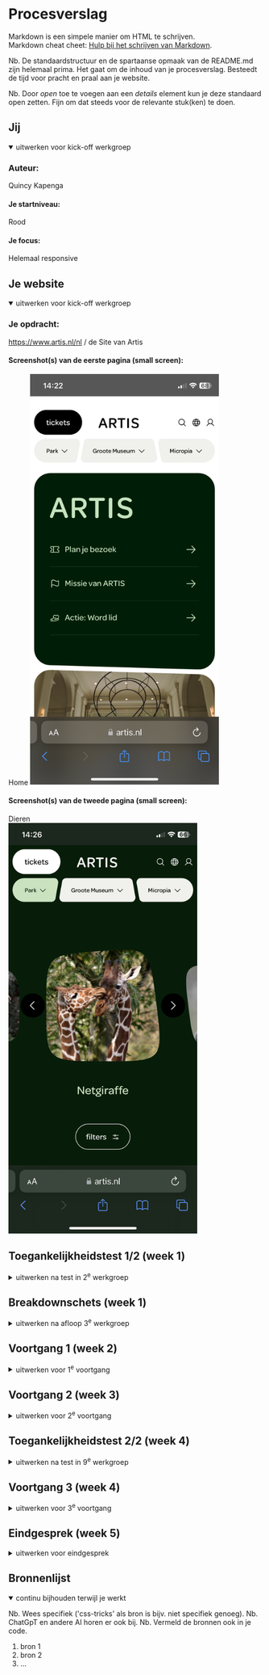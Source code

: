 # Procesverslag
Markdown is een simpele manier om HTML te schrijven.  
Markdown cheat cheet: [Hulp bij het schrijven van Markdown](https://github.com/adam-p/markdown-here/wiki/Markdown-Cheatsheet).

Nb. De standaardstructuur en de spartaanse opmaak van de README.md zijn helemaal prima. Het gaat om de inhoud van je procesverslag. Besteedt de tijd voor pracht en praal aan je website.

Nb. Door *open* toe te voegen aan een *details* element kun je deze standaard open zetten. Fijn om dat steeds voor de relevante stuk(ken) te doen.





## Jij

<details open>
  <summary>uitwerken voor kick-off werkgroep</summary>

  ### Auteur:
  Quincy Kapenga

  #### Je startniveau:
  Rood

  #### Je focus:
  Helemaal responsive
 
</details>





## Je website

<details open>
  <summary>uitwerken voor kick-off werkgroep</summary>

  ### Je opdracht:
  https://www.artis.nl/nl / de Site van Artis
  #### Screenshot(s) van de eerste pagina (small screen): 
  Home
  <img src="/readme-images/Home_Artis.PNG" width="375px" alt="Thuispagina van Artis">

  #### Screenshot(s) van de tweede pagina (small screen):
  Dieren   
  <img src="/readme-images/Dieren_Artis.PNG" width="375px" alt="Dieren in Artis">
 
</details>



## Toegankelijkheidstest 1/2 (week 1)

<details>
  <summary>uitwerken na test in 2<sup>e</sup> werkgroep</summary>

  ### Bevindingen
  Lijst met je bevindingen die in de test naar voren kwamen:
  - Artis heeft een extra navigatie die niet te zien is als je geen screenreader gebruikt, hierin kun je in 1 keer naar zoeken, de content of de footer van de pagina.
  - Het is wel lastig navigeren door de pagina, omdat er altijd een verborgen cookies menu is waar je doorheen moet.
  - 
 
</details>



## Breakdownschets (week 1)

<details>
  <summary>uitwerken na afloop 3<sup>e</sup> werkgroep</summary>

  ### de hele pagina: 
  <img src="readme-images/breakdown-heel.jpg" width="375px" alt="breakdown van de hele pagina">

  ### dynamisch deel (bijv menu): 
  <img src="readme-images/breakdown-section.jpg" width="375px" alt="breakdown van een dynamisch deel">

  ### wellicht nog een dynamisch deel (bijv filter): 
  <img src="readme-images/dummy-plaatje.jpg" width="375px" alt="breakdown van nog een dynamisch deel">

</details>





## Voortgang 1 (week 2)

<details>
  <summary>uitwerken voor 1<sup>e</sup> voortgang</summary>

  ### Stand van zaken
  hier dit ging goed & dit was lastig (neem ook screenshots op van delen van je website en code)


  ### Agenda voor meeting
  samen met je groepje opstellen

  | Ocean      | Quincy         | student 3    | student 4        |
  | ---        | ---            | ---          | ---              |
  | Navbar     | Navbar         | en ik dit    | en dan ik dat    |
  | en dat ook | Carousel       | nog een punt | dit wil ik zeker |
  | ...        | sections.      | ...          | ...              |


  ### Verslag van meeting
  hier na afloop snel de uitkomsten van de meeting vastleggen

Hier is de feedback in eenvoudigere taal:  

- Eerste blokje 
  - Gebruik een section element met twee article elementen erin.  
  - Pas met CSS de richting van de elementen aan (bijvoorbeeld via flexbox) zodat het goed werkt op verschillende schermgroottes.  

- Alt-teksten:  
  - Schrijf duidelijke alt-teksten voor je afbeeldingen.  
  - Dit helpt mensen die een screenreader gebruiken om te begrijpen wat er op je site staat.  

- Netjes coderen:  
  - Let op dat je code netjes is ingesprongen. Dit maakt het makkelijker te lezen en te begrijpen.  

- Carousel:  
  - Maak je carousel met scroll-snapping en flexbox.  
  - Zoek op CodePen naar voorbeelden als je vastloopt.  

- Data-element:  
  - Gebruik het data element als je bepaalde gegevens in je site wilt toevoegen.  
  - Kijk op MDN Web Docs voor uitleg.  

- Footer formulier:  
  - Voor het formulier in de footer kun je een form element gebruiken.  

- Header:  
  - Gebruik een details element voor uitklapbare menu’s of andere interactieve dingen.  
  - Houd er rekening mee dat het lastig kan zijn om dit netjes te stijlen.  

- Handige bronnen:  
  - Kijk op MDN Web Docs en CodePen voor meer uitleg en voorbeelden.  

</details>





## Voortgang 2 (week 3)

<details>
  <summary>uitwerken voor 2<sup>e</sup> voortgang</summary>

  ### Stand van zaken
  hier dit ging goed & dit was lastig (neem ook screenshots op van delen van je website en code)


  ### Agenda voor meeting
  samen met je groepje opstellen

  | Ocean          | Quincy             | student 3    | student 4        |
  | ---            | ---                | ---          | ---              |
  | Responsive.    | Css.               | en ik dit    | en dan ik dat    |
  | positionering  |                    | nog een punt | dit wil ik zeker |
  | ...            | ...                | ...          | ...              |


  ### Verslag van meeting
  hier na afloop snel de uitkomsten van de meeting vastleggen

  - @media (preders-reduced-motion:no-prefrence) voor toegankelijkheid
  - Css clippy voor de randen

</details>





## Toegankelijkheidstest 2/2 (week 4)

<details>
  <summary>uitwerken na test in 9<sup>e</sup> werkgroep</summary>

  ### Bevindingen
  Lijst met je bevindingen die in de test naar voren kwamen (geef ook aan wat er verbeterd is):

</details>





## Voortgang 3 (week 4)

<details>
  <summary>uitwerken voor 3<sup>e</sup> voortgang</summary>

  ### Stand van zaken
  hier dit ging goed & dit was lastig (neem ook screenshots op van delen van je website en code)


  ### Agenda voor meeting
  samen met je groepje opstellen

  | student 1      | student 2          | student 3    | student 4        |
  | ---            | ---                | ---          | ---              |
  | dit bespreken  | en dit             | en ik dit    | en dan ik dat    |
  | en dat ook nog | dit als er tijd is | nog een punt | dit wil ik zeker |
  | ...            | ...                | ...          | ...              |


  ### Verslag van meeting
  hier na afloop snel de uitkomsten van de meeting vastleggen

  - punt 1
  - punt 2
  - nog een punt
  - ...

</details>





## Eindgesprek (week 5)

<details>
  <summary>uitwerken voor eindgesprek</summary>

  ### Je uitkomst - karakteristiek screenshots:
  <img src="readme-images/dummy-plaatje.jpg" width="375px" alt="uitomst opdracht 1">


  ### Dit ging goed/Heb ik geleerd: 
  Korte omschrijving met plaatjes

  <img src="readme-images/dummy-plaatje.jpg" width="375px" alt="top">


  ### Dit was lastig/Is niet gelukt:
  Korte omschrijving met plaatjes

  <img src="readme-images/dummy-plaatje.jpg" width="375px" alt="bummer">
</details>





## Bronnenlijst

<details open>
  <summary>continu bijhouden terwijl je werkt</summary>

  Nb. Wees specifiek ('css-tricks' als bron is bijv. niet specifiek genoeg). 
  Nb. ChatGpT en andere AI horen er ook bij.
  Nb. Vermeld de bronnen ook in je code.

  1. bron 1
  2. bron 2
  3. ...

</details>
